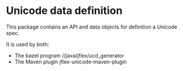 # Unicode data definition

This package contains an API and data objects for definition a Unicode spec.

It is used by both:

- The bazel program //java/jflex/ucd_generator
- The Maven plugin jflex-unicode-maven-plugin
